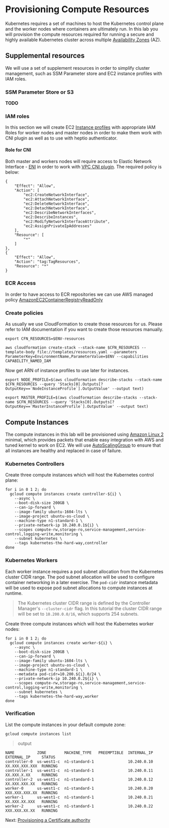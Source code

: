 # Provisioning Compute Resources

Kubernetes requires a set of machines to host the Kubernetes control plane and the worker nodes where containers are ultimately run. In this lab you will provision the compute resources required for running a secure and highly available Kubernetes cluster across multiple [Availability Zones](https://docs.aws.amazon.com/AWSEC2/latest/UserGuide/using-regions-availability-zones.html#concepts-regions-availability-zones) (AZ).

## Supplemental resources

We will use a set of supplement resources in order to simplify cluster management, such as SSM Parameter store and EC2 instance profiles with IAM roles.

### SSM Parameter Store or S3
__TODO__

### IAM roles

In this section we will create EC2 [Instance profiles](https://docs.aws.amazon.com/AWSEC2/latest/UserGuide/iam-roles-for-amazon-ec2.html) with appropriate IAM Roles for worker nodes and master nodes in order to make them work with CNI plugin as well as to use with heptio authenticator.

#### Role for CNI
Both master and workers nodes will require access to Elastic Network Interface - [ENI](https://docs.aws.amazon.com/AWSEC2/latest/UserGuide/using-eni.html) in order to work with [VPC CNI plugin](https://github.com/aws/amazon-vpc-cni-k8s). The required policy is below:

```
{
    "Effect": "Allow",
    "Action": [
        "ec2:CreateNetworkInterface",
        "ec2:AttachNetworkInterface",
        "ec2:DeleteNetworkInterface",
        "ec2:DetachNetworkInterface",
        "ec2:DescribeNetworkInterfaces",
        "ec2:DescribeInstances",
        "ec2:ModifyNetworkInterfaceAttribute",
        "ec2:AssignPrivateIpAddresses"
    ],
    "Resource": [
        "*"
    ]
},
{
    "Effect": "Allow",
    "Action": "tag:TagResources",
    "Resource": "*"
}
```

### ECR Access

In order to have access to ECR repositories we can use AWS managed policy [AmazonEC2ContainerRegistryReadOnly](https://docs.aws.amazon.com/AmazonECR/latest/userguide/ecr_managed_policies.html#AmazonEC2ContainerRegistryReadOnly)

### Create policies
As usually we use CloudFormation to create those resources for us. Please refer to IAM documentation if you want to create those resources manually.

```
export CFN_RESOURCES=$ENV-resources

aws cloudformation create-stack --stack-name $CFN_RESOURCES --template-body file://templates/resources.yaml --parameters ParameterKey=EnvironmentName,ParameterValue=$ENV --capabilities CAPABILITY_NAMED_IAM
```

Now get ARN of instance profiles to use later for instances.

```
export NODE_PROFILE=$(aws cloudformation describe-stacks --stack-name $CFN_RESOURCES --query 'Stacks[0].Outputs[?OutputKey==`NodeInstanceProfile`].OutputValue' --output text)

export MASTER_PROFILE=$(aws cloudformation describe-stacks --stack-name $CFN_RESOURCES --query 'Stacks[0].Outputs[?OutputKey==`MasterInstanceProfile`].OutputValue' --output text)
```


## Compute Instances

The compute instances in this lab will be provisioned using [Amazon Linux 2](https://aws.amazon.com/amazon-linux-2) minimal, which provides packets that enable easy integration with AWS and tuned kernel to work on EC2. We will use [AutoScalingGroup](https://aws.amazon.com/ec2/autoscaling) to ensure that all instances are healthy and replaced in case of failure.

### Kubernetes Controllers

Create three compute instances which will host the Kubernetes control plane:

```
for i in 0 1 2; do
  gcloud compute instances create controller-${i} \
    --async \
    --boot-disk-size 200GB \
    --can-ip-forward \
    --image-family ubuntu-1604-lts \
    --image-project ubuntu-os-cloud \
    --machine-type n1-standard-1 \
    --private-network-ip 10.240.0.1${i} \
    --scopes compute-rw,storage-ro,service-management,service-control,logging-write,monitoring \
    --subnet kubernetes \
    --tags kubernetes-the-hard-way,controller
done
```


### Kubernetes Workers

Each worker instance requires a pod subnet allocation from the Kubernetes cluster CIDR range. The pod subnet allocation will be used to configure container networking in a later exercise. The `pod-cidr` instance metadata will be used to expose pod subnet allocations to compute instances at runtime.

> The Kubernetes cluster CIDR range is defined by the Controller Manager's `--cluster-cidr` flag. In this tutorial the cluster CIDR range will be set to `10.200.0.0/16`, which supports 254 subnets.

Create three compute instances which will host the Kubernetes worker nodes:

```
for i in 0 1 2; do
  gcloud compute instances create worker-${i} \
    --async \
    --boot-disk-size 200GB \
    --can-ip-forward \
    --image-family ubuntu-1604-lts \
    --image-project ubuntu-os-cloud \
    --machine-type n1-standard-1 \
    --metadata pod-cidr=10.200.${i}.0/24 \
    --private-network-ip 10.240.0.2${i} \
    --scopes compute-rw,storage-ro,service-management,service-control,logging-write,monitoring \
    --subnet kubernetes \
    --tags kubernetes-the-hard-way,worker
done
```

### Verification

List the compute instances in your default compute zone:

```
gcloud compute instances list
```

> output

```
NAME          ZONE        MACHINE_TYPE   PREEMPTIBLE  INTERNAL_IP  EXTERNAL_IP     STATUS
controller-0  us-west1-c  n1-standard-1               10.240.0.10  XX.XXX.XXX.XXX  RUNNING
controller-1  us-west1-c  n1-standard-1               10.240.0.11  XX.XXX.X.XX     RUNNING
controller-2  us-west1-c  n1-standard-1               10.240.0.12  XX.XXX.XXX.XX   RUNNING
worker-0      us-west1-c  n1-standard-1               10.240.0.20  XXX.XXX.XXX.XX  RUNNING
worker-1      us-west1-c  n1-standard-1               10.240.0.21  XX.XXX.XX.XXX   RUNNING
worker-2      us-west1-c  n1-standard-1               10.240.0.22  XXX.XXX.XX.XX   RUNNING
```


Next: [Provisioning a Certificate authority](04-certificate-authority.md)
